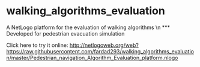 # walking_algorithms_evaluation
A NetLogo platform for the evaluation of walking algorithms \n
*** Developed for pedestrian evacuation simulation

Click here to try it online: http://netlogoweb.org/web?https://raw.githubusercontent.com/fardad293/walking_algorithms_evaluation/master/Pedestrian_navigation_Algorithm_Evaluation_platform.nlogo
